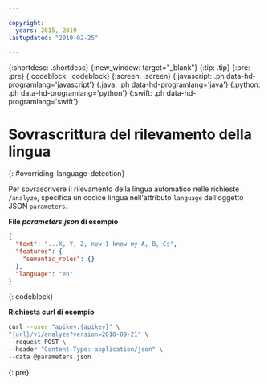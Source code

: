 ```yaml
---

copyright:
  years: 2015, 2019
lastupdated: "2019-02-25"

---
```


{:shortdesc: .shortdesc}
{:new_window: target="_blank"}
{:tip: .tip}
{:pre: .pre}
{:codeblock: .codeblock}
{:screen: .screen}
{:javascript: .ph data-hd-programlang='javascript'}
{:java: .ph data-hd-programlang='java'}
{:python: .ph data-hd-programlang='python'}
{:swift: .ph data-hd-programlang='swift'}

# Sovrascrittura del rilevamento della lingua
{: #overriding-language-detection}

Per sovrascrivere il rilevamento della lingua automatico nelle richieste `/analyze`, specifica un codice lingua nell'attributo `language` dell'oggetto JSON `parameters`.

__File _parameters.json_ di esempio__

```json
{
  "text": "...X, Y, Z, now I know my A, B, Cs",
  "features": {
    "semantic_roles": {}
  },
  "language": "en"
}
```
{: codeblock}

__Richiesta curl di esempio__

```bash
curl --user "apikey:{apikey}" \
"{url}/v1/analyze?version=2018-09-21" \
--request POST \
--header "Content-Type: application/json" \
--data @parameters.json

```
{: pre}
